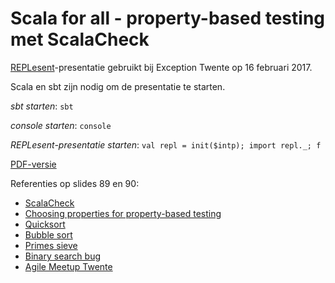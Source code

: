 # Scala for all - property-based testing met ScalaCheck

[REPLesent](https://github.com/marconilanna/REPLesent)-presentatie gebruikt bij Exception Twente op 16 februari 2017.

Scala en sbt zijn nodig om de presentatie te starten.

_sbt starten_: `sbt`

_console starten_: `console`

_REPLesent-presentatie starten_: `val repl = init($intp); import repl._; f`

[PDF-versie](pdf/scala_for_all_exception_twente_20170216.pdf)

Referenties op slides 89 en 90:

* [ScalaCheck](https://scalacheck.org)
* [Choosing properties for property-based testing](https://fsharpforfunandprofit.com/posts/property-based-testing-2)
* [Quicksort](https://gist.github.com/ferhatelmas/4080888)
* [Bubble sort](https://sudheeraedama.blogspot.nl/2013/11/sorting-algorithms-in-scala.html)
* [Primes sieve](https://stackoverflow.com/questions/9711785/find-prime-numbers-using-scala-help-me-to-improve)
* [Binary search bug](https://research.googleblog.com/2006/06/extra-extra-read-all-about-it-nearly.html)
* [Agile Meetup Twente](https://www.meetup.com/Agile-Meetup-Twente)

